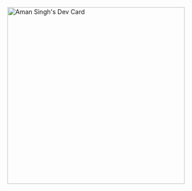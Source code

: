 <!--
**devv-aman/devv-aman** is a ✨ _special_ ✨ repository because its `README.md` (this file) appears on your GitHub profile.

Here are some ideas to get you started:

- 🔭 I’m currently working on ...
- 🌱 I’m currently learning ...
- 👯 I’m looking to collaborate on ...
- 🤔 I’m looking for help with ...
- 💬 Ask me about ...
- 📫 How to reach me: ...
- 😄 Pronouns: ...
- ⚡ Fun fact: ...
-->

<a href="https://app.daily.dev/devvaman"><img src="https://api.daily.dev/devcards/075d48d8bf6b43828bbf7a5187848db8.png?r=f9j" width="400" alt="Aman Singh's Dev Card"/></a>
